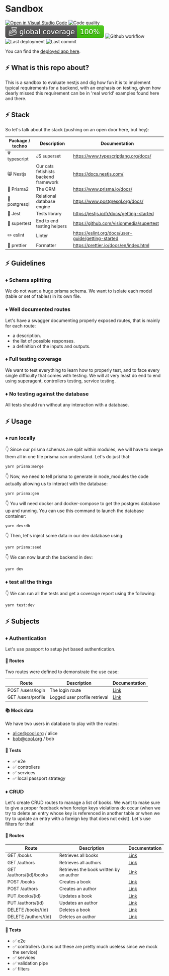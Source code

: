 # Sandbox

[![Open in Visual Studio Code](https://open.vscode.dev/badges/open-in-vscode.svg)](https://open.vscode.dev/jpb06/nestjs-prisma-postgres-sandbox)
![Code quality](https://img.shields.io/codefactor/grade/github/jpb06/nestjs-prisma-postgres-sandbox?logo=codefactor)
![Coverage](./badges/coverage-global%20coverage.svg)
![Github workflow](https://img.shields.io/github/workflow/status/jpb06/nestjs-prisma-postgres-sandbox/checks?label=last%20workflow&logo=github-actions)
![Last deployment](https://img.shields.io/github/deployments/jpb06/nestjs-prisma-postgres-sandbox/nestjs-prisma-postgres?label=last%20deployment&logo=heroku)
![Last commit](https://img.shields.io/github/last-commit/jpb06/nestjs-prisma-postgres-sandbox?logo=git)

You can find the [deployed app here](https://nestjs-prisma-postgres.herokuapp.com).

## :zap: What is this repo about?

This is a sandbox to evaluate nestjs and dig how fun it is to implement typical requirements for a backend, with an enphasis on testing, given how dearly missed this requirement can be in 'real world' examples found here and there.

## :zap: Stack

So let's talk about the stack (pushing on an open door here, but hey):

| Package / techno             | Description                           | Documentation                                      |
| ---------------------------- | ------------------------------------- | -------------------------------------------------- |
| :heartpulse: typescript      | JS superset                           | https://www.typescriptlang.org/docs/               |
| :smile_cat: Nestjs           | Our cats fetishists backend framework | https://docs.nestjs.com/                           |
| :small_red_triangle: Prisma2 | The ORM                               | https://www.prisma.io/docs/                        |
| :elephant: postgresql        | Relational database engine            | https://www.postgresql.org/docs/                   |
| :bug: Jest                   | Tests library                         | https://jestjs.io/fr/docs/getting-started          |
| 🧪 supertest                 | End to end testing helpers            | https://github.com/visionmedia/supertest           |
| :pencil2: eslint             | Linter                                | https://eslint.org/docs/user-guide/getting-started |
| :straight_ruler: prettier    | Formatter                             | https://prettier.io/docs/en/index.html             |

## :zap: Guidelines

### :diamonds: Schema splitting

We do not want a huge prisma schema. We want to isolate each model (table or set of tables) in its own file.

### :diamonds: Well documented routes

Let's have a swagger documenting properly exposed routes, that is mainly for each route:

- a description.
- the list of possible responses.
- a definition of the inputs and outputs.

### :diamonds: Full testing coverage

We want to test everything to learn how to properly test, and to face every single difficulty that comes with testing. We will at very least do end to end using superagent, controllers testing, service testing.

### :diamonds: No testing against the database

All tests should run without any interaction with a database.

## :zap: Usage

### :diamonds: run locally

:point_down: Since our prisma schemas are split within modules, we will have to merge them all in one file prisma can understand. Let's do just that:

```bash
yarn prisma:merge
```

:point_down: Now, we need to tell prisma to generate in node_modules the code actually allowing us to interact with the database:

```bash
yarn prisma:gen
```

:point_down: You will need docker and docker-compose to get the postgres database up and running. You can use this command to launch the database container:

```bash
yarn dev:db
```

:point_down: Then, let's inject some data in our dev database using:

```bash
yarn prisma:seed
```

:point_down: We can now launch the backend in dev:

```bash
yarn dev
```

### :diamonds: test all the things

:point_down: We can run all the tests and get a coverage report using the following:

```bash
yarn test:dev
```

## :zap: Subjects

### :diamonds: Authentication

Let's use passport to setup jwt based authentication.

#### :rocket: Routes

Two routes were defined to demonstrate the use case:

| Route              | Description                   | Documentation                                                                           |
| ------------------ | ----------------------------- | --------------------------------------------------------------------------------------- |
| POST /users/login  | The login route               | [Link](https://nestjs-prisma-postgres.herokuapp.com/#/users/UsersController_login)      |
| GET /users/profile | Logged user profile retrieval | [Link](https://nestjs-prisma-postgres.herokuapp.com/#/users/UsersController_getProfile) |

#### :books: Mock data

We have two users in database to play with the routes:

- alice@cool.org / alice
- bob@cool.org / bob

#### 🧪 Tests

- :white_check_mark: e2e
- :white_check_mark: controllers
- :white_check_mark: services
- :white_check_mark: local passport strategy

### :diamonds: CRUD

Let's create CRUD routes to manage a list of books.
We want to make sure to give a proper feedback when foreign keys violations do occur (when we try to delete an entry whose key is referenced in another table or when we try to update an entry with a foreign key that does not exist). Let's use filters for that!

#### :rocket: Routes

| Route                   | Description                             | Documentation                                                                                 |
| ----------------------- | --------------------------------------- | --------------------------------------------------------------------------------------------- |
| GET /books              | Retrieves all books                     | [Link](https://nestjs-prisma-postgres.herokuapp.com/#/Books/BooksController_getBooks)         |
| GET /authors            | Retrieves all authors                   | [Link](https://nestjs-prisma-postgres.herokuapp.com/#/authors/AuthorsController_getAuthors)   |
| GET /authors/{id}/books | Retrieves the book written by an author | [Link](https://nestjs-prisma-postgres.herokuapp.com/#/Books/AuthorsController_getAuthorBooks) |
| POST /books             | Creates a book                          | [Link](https://nestjs-prisma-postgres.herokuapp.com/#/Books/BooksController_createBook)       |
| POST /authors           | Creates an author                       | [Link](https://nestjs-prisma-postgres.herokuapp.com/#/authors/AuthorsController_createAuthor) |
| PUT /books/{id}         | Updates a book                          | [Link](https://nestjs-prisma-postgres.herokuapp.com/#/Books/BooksController_updateBook)       |
| PUT /authors/{id}       | Updates an author                       | [Link](https://nestjs-prisma-postgres.herokuapp.com/#/authors/AuthorsController_updateAuthor) |
| DELETE /books/{id}      | Deletes a book                          | [Link](https://nestjs-prisma-postgres.herokuapp.com/#/Books/BooksController_deleteBook)       |
| DELETE /authors/{id}    | Deletes an author                       | [Link](https://nestjs-prisma-postgres.herokuapp.com/#/authors/AuthorsController_deleteAuthor) |

#### 🧪 Tests

- :white_check_mark: e2e
- :white_check_mark: controllers (turns out these are pretty much useless since we mock the service)
- :white_check_mark: services
- :white_check_mark: validation pipe
- :white_check_mark: filters
